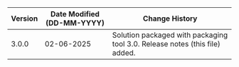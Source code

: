| **Version** | **Date Modified (DD-MM-YYYY)** | **Change History**                                                           |
|-------------|--------------------------------|------------------------------------------------------------------------------|
| 3.0.0       | 02-06-2025                     | Solution packaged with packaging tool 3.0. Release notes (this file) added. |  